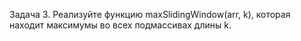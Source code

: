 Задача 3. Реализуйте функцию maxSlidingWindow(arr, k), которая находит
максимумы во всех подмассивах длины k.